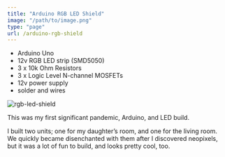 ```yaml
---
title: "Arduino RGB LED Shield"
image: "/path/to/image.png"
type: "page"
url: /arduino-rgb-shield
---
```


- Arduino Uno
- 12v RGB LED strip (SMD5050)
- 3 x 10k Ohm Resistors
- 3 x Logic Level N-channel MOSFETs
- 12v power supply
- solder and wires

![rgb-led-shield](/arduinorgbledshield.jpg)


This was my first significant pandemic, Arduino, and LED build.

I built two units; one for my daughter’s room, and one for the living room. We quickly became disenchanted with them after I discovered neopixels, but it was a lot of fun to build, and looks pretty cool, too. 


